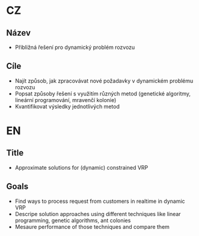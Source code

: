 # CZ
## Název
* Přibližná řešení pro dynamický problém rozvozu
## Cíle
* Najít způsob, jak zpracovávat nové požadavky v dynamickém problému rozvozu
* Popsat způsoby řešení s využitím různých metod (genetické algoritmy, lineární programování, mravenčí kolonie)
* Kvantifikovat výsledky jednotlivých metod

# EN
## Title
* Approximate solutions for (dynamic) constrained VRP
## Goals
* Find ways to process request from customers in realtime in dynamic VRP
* Descripe solution approaches using different techniques like linear programming, genetic algorithms, ant colonies
* Mesaure performance of those techniques and compare them